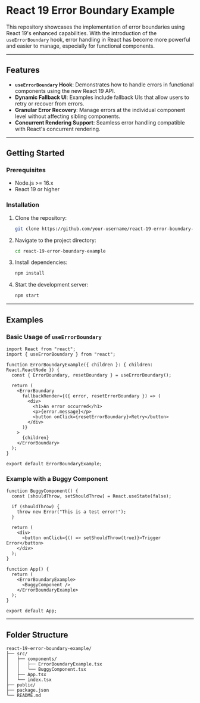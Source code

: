 # React 19 Error Boundary Example

This repository showcases the implementation of error boundaries using React 19's enhanced capabilities. With the introduction of the `useErrorBoundary` hook, error handling in React has become more powerful and easier to manage, especially for functional components.

---

## Features

- **`useErrorBoundary` Hook**: Demonstrates how to handle errors in functional components using the new React 19 API.
- **Dynamic Fallback UI**: Examples include fallback UIs that allow users to retry or recover from errors.
- **Granular Error Recovery**: Manage errors at the individual component level without affecting sibling components.
- **Concurrent Rendering Support**: Seamless error handling compatible with React's concurrent rendering.

---

## Getting Started

### Prerequisites

- Node.js >= 16.x
- React 19 or higher

### Installation

1. Clone the repository:
   ```bash
   git clone https://github.com/your-username/react-19-error-boundary-example.git
   ```

2. Navigate to the project directory:
   ```bash
   cd react-19-error-boundary-example
   ```

3. Install dependencies:
   ```bash
   npm install
   ```

4. Start the development server:
   ```bash
   npm start
   ```

---

## Examples

### Basic Usage of `useErrorBoundary`

```tsx
import React from "react";
import { useErrorBoundary } from "react";

function ErrorBoundaryExample({ children }: { children: React.ReactNode }) {
  const { ErrorBoundary, resetBoundary } = useErrorBoundary();

  return (
    <ErrorBoundary
      fallbackRender={({ error, resetErrorBoundary }) => (
        <div>
          <h1>An error occurred</h1>
          <p>{error.message}</p>
          <button onClick={resetErrorBoundary}>Retry</button>
        </div>
      )}
    >
      {children}
    </ErrorBoundary>
  );
}

export default ErrorBoundaryExample;
```

### Example with a Buggy Component

```tsx
function BuggyComponent() {
  const [shouldThrow, setShouldThrow] = React.useState(false);

  if (shouldThrow) {
    throw new Error("This is a test error!");
  }

  return (
    <div>
      <button onClick={() => setShouldThrow(true)}>Trigger Error</button>
    </div>
  );
}

function App() {
  return (
    <ErrorBoundaryExample>
      <BuggyComponent />
    </ErrorBoundaryExample>
  );
}

export default App;
```

---

## Folder Structure

```
react-19-error-boundary-example/
├── src/
│   ├── components/
│   │   ├── ErrorBoundaryExample.tsx
│   │   └── BuggyComponent.tsx
│   ├── App.tsx
│   └── index.tsx
├── public/
├── package.json
└── README.md
```
